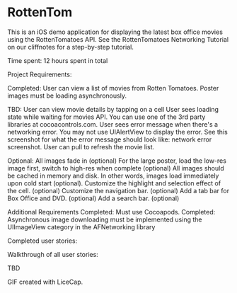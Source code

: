 RottenTom
=========

This is an iOS demo application for displaying the latest box office movies using the RottenTomatoes API.
See the RottenTomatoes Networking Tutorial on our cliffnotes for a step-by-step tutorial.

Time spent: 12 hours spent in total

Project Requirements:

Completed:  User can view a list of movies from Rotten Tomatoes. Poster images must be loading asynchronously.

TBD:
User can view movie details by tapping on a cell
User sees loading state while waiting for movies API. You can use one of the 3rd party libraries at cocoacontrols.com.
User sees error message when there's a networking error. You may not use UIAlertView to display the error. See this screenshot for what the error message should look like: network error screenshot.
User can pull to refresh the movie list.

Optional:
All images fade in (optional)
For the large poster, load the low-res image first, switch to high-res when complete (optional)
All images should be cached in memory and disk. In other words, images load immediately upon cold start (optional).
Customize the highlight and selection effect of the cell. (optional)
Customize the navigation bar. (optional)
Add a tab bar for Box Office and DVD. (optional)
Add a search bar. (optional)

Additional Requirements
Completed:  Must use Cocoapods.
Completed:  Asynchronous image downloading must be implemented using the UIImageView category in the AFNetworking library


Completed user stories:


Walkthrough of all user stories:

TBD

GIF created with LiceCap.
